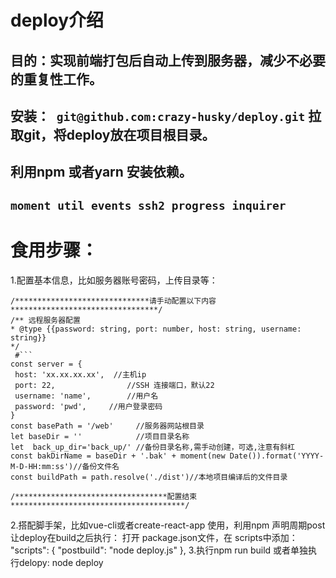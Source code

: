 # deploy介绍

## 目的：实现前端打包后自动上传到服务器，减少不必要的重复性工作。


##  安装：```  git@github.com:crazy-husky/deploy.git ``` 拉取git，将deploy放在项目根目录。
##  利用npm 或者yarn 安装依赖。
##  ``` moment util events ssh2 progress inquirer ```

# 食用步骤：
  1.配置基本信息，比如服务器账号密码，上传目录等：
   ```
   /******************************请手动配置以下内容*********************************/  
   /** 远程服务器配置
   * @type {{password: string, port: number, host: string, username: string}}
   */
    #```
  const server = {
    host: 'xx.xx.xx.xx',  //主机ip
    port: 22,                //SSH 连接端口，默认22
    username: 'name',        //用户名
    password: 'pwd',     //用户登录密码
  }
  const basePath = '/web'     //服务器网站根目录
  let baseDir = ''            //项目目录名称
  let  back_up_dir='back_up/' //备份目录名称,需手动创建，可选,注意有斜杠
  const bakDirName = baseDir + '.bak' + moment(new Date()).format('YYYY-M-D-HH:mm:ss')//备份文件名
  const buildPath = path.resolve('./dist')//本地项目编译后的文件目录

  /**********************************配置结束***************************************/
   ```
   2.搭配脚手架，比如vue-cli或者create-react-app 使用，利用npm 声明周期post让deploy在build之后执行：
   打开 package.json文件，在 scripts中添加：
      "scripts": {
          "postbuild": "node deploy.js"
       },
   3.执行npm run build 或者单独执行delopy: node deploy
   
   
